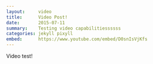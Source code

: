 ```yaml
---
layout:     video
title:      Video Post!
date:       2015-07-11
summary:    Testing video capabilitiessssss
categories: jekyll pixyll
embed:      https://www.youtube.com/embed/D0snIsVjKfs   
---
```


Video test!
